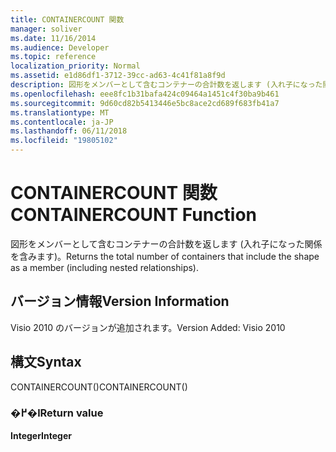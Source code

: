 ```yaml
---
title: CONTAINERCOUNT 関数
manager: soliver
ms.date: 11/16/2014
ms.audience: Developer
ms.topic: reference
localization_priority: Normal
ms.assetid: e1d86df1-3712-39cc-ad63-4c41f81a8f9d
description: 図形をメンバーとして含むコンテナーの合計数を返します (入れ子になった関係を含みます)。
ms.openlocfilehash: eee8fc1b31bafa424c09464a1451c4f30ba9b461
ms.sourcegitcommit: 9d60cd82b5413446e5bc8ace2cd689f683fb41a7
ms.translationtype: MT
ms.contentlocale: ja-JP
ms.lasthandoff: 06/11/2018
ms.locfileid: "19805102"
---
```

# <a name="containercount-function"></a><span data-ttu-id="8e99c-103">CONTAINERCOUNT 関数</span><span class="sxs-lookup"><span data-stu-id="8e99c-103">CONTAINERCOUNT Function</span></span>

<span data-ttu-id="8e99c-104">図形をメンバーとして含むコンテナーの合計数を返します (入れ子になった関係を含みます)。</span><span class="sxs-lookup"><span data-stu-id="8e99c-104">Returns the total number of containers that include the shape as a member (including nested relationships).</span></span>
  
## <a name="version-information"></a><span data-ttu-id="8e99c-105">バージョン情報</span><span class="sxs-lookup"><span data-stu-id="8e99c-105">Version Information</span></span>

<span data-ttu-id="8e99c-106">Visio 2010 のバージョンが追加されます。</span><span class="sxs-lookup"><span data-stu-id="8e99c-106">Version Added: Visio 2010</span></span> 
  
## <a name="syntax"></a><span data-ttu-id="8e99c-107">構文</span><span class="sxs-lookup"><span data-stu-id="8e99c-107">Syntax</span></span>

<span data-ttu-id="8e99c-108">CONTAINERCOUNT()</span><span class="sxs-lookup"><span data-stu-id="8e99c-108">CONTAINERCOUNT()</span></span>
  
### <a name="return-value"></a><span data-ttu-id="8e99c-109">�߂�l</span><span class="sxs-lookup"><span data-stu-id="8e99c-109">Return value</span></span>

 <span data-ttu-id="8e99c-110">**Integer**</span><span class="sxs-lookup"><span data-stu-id="8e99c-110">**Integer**</span></span>
  

